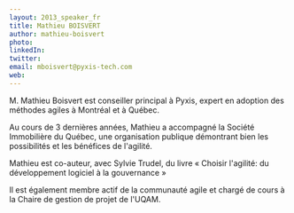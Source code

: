 ```yaml
---
layout: 2013_speaker_fr
title: Mathieu BOISVERT
author: mathieu-boisvert
photo: 
linkedIn: 
twitter: 
email: mboisvert@pyxis-tech.com
web: 
---
```


M. Mathieu Boisvert est conseiller principal à Pyxis, expert en adoption des méthodes agiles à Montréal et à Québec.

Au cours de 3 dernières années, Mathieu a accompagné la Société Immobilière du Québec, une organisation publique démontrant bien les possibilités et les bénéfices de l'agilité.

Mathieu est co-auteur, avec Sylvie Trudel, du livre « Choisir l'agilité: du développement logiciel à la gouvernance »

Il est également membre actif de la communauté agile et chargé de cours à la Chaire de gestion de projet de l'UQAM.
